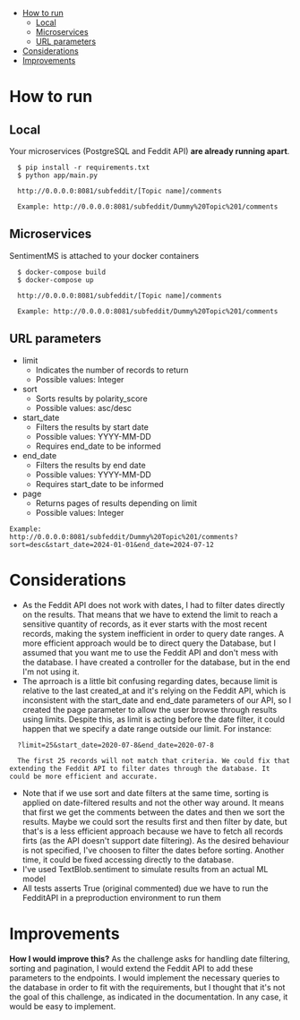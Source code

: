 - [How to run](#how-to-run)
  - [Local](#local)
  - [Microservices](#microservices)
  - [URL parameters](#url-parameters)
- [Considerations](#considerations)
- [Improvements](#improvements)


# How to run

## Local

Your microservices (PostgreSQL and Feddit API) **are already running apart**.

```
  $ pip install -r requirements.txt
  $ python app/main.py

  http://0.0.0.0:8081/subfeddit/[Topic name]/comments

  Example: http://0.0.0.0:8081/subfeddit/Dummy%20Topic%201/comments
```

## Microservices

SentimentMS is attached to your docker containers

```
  $ docker-compose build
  $ docker-compose up
  
  http://0.0.0.0:8081/subfeddit/[Topic name]/comments

  Example: http://0.0.0.0:8081/subfeddit/Dummy%20Topic%201/comments
```

## URL parameters

* limit
  * Indicates the number of records to return
  * Possible values: Integer
* sort
  * Sorts results by polarity_score
  * Possible values: asc/desc
* start_date
  * Filters the results by start date
  * Possible values: YYYY-MM-DD
  * Requires end_date to be informed
* end_date
  * Filters the results by end date
  * Possible values: YYYY-MM-DD
  * Requires start_date to be informed
* page
  * Returns pages of results depending on limit
  * Possible values: Integer

```
Example:
http://0.0.0.0:8081/subfeddit/Dummy%20Topic%201/comments?sort=desc&start_date=2024-01-01&end_date=2024-07-12
```

# Considerations

- As the Feddit API does not work with dates, I had to filter dates directly on the results. That means that we have 
  to extend the limit to reach a sensitive quantity of records, as it ever starts with the most recent records, making the system inefficient in order to query date ranges. A more efficient approach would be to direct query the Database, but I assumed that you want me to use the Feddit API and don't mess with the database. I have created a controller for the database, but in the end I'm not using it.
- The aprroach is a little bit confusing regarding dates, because limit is relative to the last created_at and it's relying on the Feddit API, which is inconsistent with the start_date and end_date parameters of our API, so I created the page parameter to allow the user browse through results using limits. Despite this, as limit is acting before the date filter, it could happen that we specify a date range outside our limit. For instance:
```
  ?limit=25&start_date=2020-07-8&end_date=2020-07-8
  
  The first 25 records will not match that criteria. We could fix that extending the Feddit API to filter dates through the database. It could be more efficient and accurate.
```
  
- Note that if we use sort and date filters at the same time, sorting is applied on date-filtered results and not the other way around. It means that first we get the comments between the dates and then we sort the results. Maybe we could sort the results first and then filter by date, but that's is a less efficient approach because we have to fetch all records firts (as the API doesn't support date filtering). As the desired behaviour is not specified, I've choosen to filter the dates before sorting. Another time, it could be fixed accessing directly to the database.
- I've used TextBlob.sentiment to simulate results from an actual ML model
- All tests asserts True (original commented) due we have to run the FedditAPI in a preproduction environment to run them


# Improvements

**How I would improve this?** 
  As the challenge asks for handling date filtering, sorting and pagination, I would extend the Feddit API to add these parameters to the endpoints. I would implement the necessary queries to the database in order to fit with the requirements, but I thought that it's not the goal of this challenge, as indicated in the documentation. In any case, it would be easy to implement.

